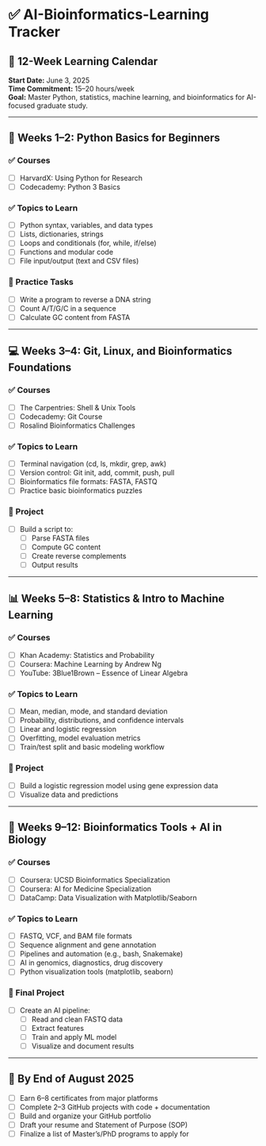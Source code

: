 # ✅ AI-Bioinformatics-Learning Tracker

## 📅 12-Week Learning Calendar  
**Start Date:** June 3, 2025  
**Time Commitment:** 15–20 hours/week  
**Goal:** Master Python, statistics, machine learning, and bioinformatics for AI-focused graduate study.

---

## 🐍 Weeks 1–2: Python Basics for Beginners

### ✅ Courses
- [ ] HarvardX: Using Python for Research  
- [ ] Codecademy: Python 3 Basics  

### ✅ Topics to Learn
- [ ] Python syntax, variables, and data types  
- [ ] Lists, dictionaries, strings  
- [ ] Loops and conditionals (for, while, if/else)  
- [ ] Functions and modular code  
- [ ] File input/output (text and CSV files)  

### 🧪 Practice Tasks
- [ ] Write a program to reverse a DNA string  
- [ ] Count A/T/G/C in a sequence  
- [ ] Calculate GC content from FASTA  

---

## 💻 Weeks 3–4: Git, Linux, and Bioinformatics Foundations

### ✅ Courses
- [ ] The Carpentries: Shell & Unix Tools  
- [ ] Codecademy: Git Course  
- [ ] Rosalind Bioinformatics Challenges  

### ✅ Topics to Learn
- [ ] Terminal navigation (cd, ls, mkdir, grep, awk)  
- [ ] Version control: Git init, add, commit, push, pull  
- [ ] Bioinformatics file formats: FASTA, FASTQ  
- [ ] Practice basic bioinformatics puzzles  

### 🧪 Project
- [ ] Build a script to:
  - [ ] Parse FASTA files  
  - [ ] Compute GC content  
  - [ ] Create reverse complements  
  - [ ] Output results  

---

## 📊 Weeks 5–8: Statistics & Intro to Machine Learning

### ✅ Courses
- [ ] Khan Academy: Statistics and Probability  
- [ ] Coursera: Machine Learning by Andrew Ng  
- [ ] YouTube: 3Blue1Brown – Essence of Linear Algebra  

### ✅ Topics to Learn
- [ ] Mean, median, mode, and standard deviation  
- [ ] Probability, distributions, and confidence intervals  
- [ ] Linear and logistic regression  
- [ ] Overfitting, model evaluation metrics  
- [ ] Train/test split and basic modeling workflow  

### 🧪 Project
- [ ] Build a logistic regression model using gene expression data  
- [ ] Visualize data and predictions  

---

## 🧬 Weeks 9–12: Bioinformatics Tools + AI in Biology

### ✅ Courses
- [ ] Coursera: UCSD Bioinformatics Specialization  
- [ ] Coursera: AI for Medicine Specialization  
- [ ] DataCamp: Data Visualization with Matplotlib/Seaborn  

### ✅ Topics to Learn
- [ ] FASTQ, VCF, and BAM file formats  
- [ ] Sequence alignment and gene annotation  
- [ ] Pipelines and automation (e.g., bash, Snakemake)  
- [ ] AI in genomics, diagnostics, drug discovery  
- [ ] Python visualization tools (matplotlib, seaborn)  

### 🧪 Final Project
- [ ] Create an AI pipeline:
  - [ ] Read and clean FASTQ data  
  - [ ] Extract features  
  - [ ] Train and apply ML model  
  - [ ] Visualize and document results  

---

## 🎯 By End of August 2025

- [ ] Earn 6–8 certificates from major platforms  
- [ ] Complete 2–3 GitHub projects with code + documentation  
- [ ] Build and organize your GitHub portfolio  
- [ ] Draft your resume and Statement of Purpose (SOP)  
- [ ] Finalize a list of Master’s/PhD programs to apply for  
